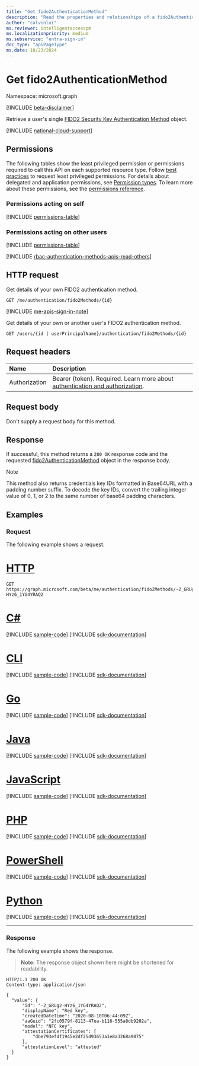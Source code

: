 ```yaml
---
title: "Get fido2AuthenticationMethod"
description: "Read the properties and relationships of a fido2AuthenticationMethod object."
author: "calvinlui"
ms.reviewer: intelligentaccesspm
ms.localizationpriority: medium
ms.subservice: "entra-sign-in"
doc_type: "apiPageType"
ms.date: 10/23/2024
---
```


# Get fido2AuthenticationMethod
Namespace: microsoft.graph

[!INCLUDE [beta-disclaimer](../../includes/beta-disclaimer.md)]

Retrieve a user's single [FIDO2 Security Key Authentication Method](../resources/fido2authenticationmethod.md) object.

[!INCLUDE [national-cloud-support](../../includes/all-clouds.md)]

## Permissions
The following tables show the least privileged permission or permissions required to call this API on each supported resource type. Follow [best practices](/graph/permissions-overview#best-practices-for-using-microsoft-graph-permissions) to request least privileged permissions. For details about delegated and application permissions, see [Permission types](/graph/permissions-overview#permission-types). To learn more about these permissions, see the [permissions reference](/graph/permissions-reference).

### Permissions acting on self

<!-- { "blockType": "ignored"  } // Note: Removing this line will result in the permissions autogeneration tool overwriting the table. -->
[!INCLUDE [permissions-table](../includes/permissions/fido2authenticationmethod-get-permissions.md)]

### Permissions acting on other users

<!-- { "blockType": "ignored"  } // Note: Removing this line will result in the permissions autogeneration tool overwriting the table. -->
[!INCLUDE [permissions-table](../includes/permissions/fido2authenticationmethod-get-2-permissions.md)]

[!INCLUDE [rbac-authentication-methods-apis-read-others](../includes/rbac-for-apis/rbac-authentication-methods-apis-read-others.md)]

## HTTP request

Get details of your own FIDO2 authentication method.
<!-- { "blockType": "ignored" } -->
``` http
GET /me/authentication/fido2Methods/{id}
```

[!INCLUDE [me-apis-sign-in-note](../includes/me-apis-sign-in-note.md)]

Get details of your own or another user's FIDO2 authentication method.
<!-- { "blockType": "ignored" } -->
``` http
GET /users/{id | userPrincipalName}/authentication/fido2Methods/{id}
```

## Request headers
|Name|Description|
|:---|:---|
|Authorization|Bearer {token}. Required. Learn more about [authentication and authorization](/graph/auth/auth-concepts).|

## Request body
Don't supply a request body for this method.

## Response

If successful, this method returns a `200 OK` response code and the requested [fido2AuthenticationMethod](../resources/fido2authenticationmethod.md) object in the response body.

> [!NOTE]
> This method also returns credentials key IDs formatted in Base64URL with a padding number suffix. To decode the key IDs, convert the trailing integer value of 0, 1, or 2 to the same number of base64 padding characters.

## Examples

### Request
The following example shows a request.

# [HTTP](#tab/http)
<!-- {
  "blockType": "request",
  "name": "get_fido2authenticationmethod_1",
  "sampleKeys": ["-2_GRUg2-HYz6_1YG4YRAQ2"]
}
-->
``` http
GET https://graph.microsoft.com/beta/me/authentication/fido2Methods/-2_GRUg2-HYz6_1YG4YRAQ2
```

# [C#](#tab/csharp)
[!INCLUDE [sample-code](../includes/snippets/csharp/get-fido2authenticationmethod-1-csharp-snippets.md)]
[!INCLUDE [sdk-documentation](../includes/snippets/snippets-sdk-documentation-link.md)]

# [CLI](#tab/cli)
[!INCLUDE [sample-code](../includes/snippets/cli/get-fido2authenticationmethod-1-cli-snippets.md)]
[!INCLUDE [sdk-documentation](../includes/snippets/snippets-sdk-documentation-link.md)]

# [Go](#tab/go)
[!INCLUDE [sample-code](../includes/snippets/go/get-fido2authenticationmethod-1-go-snippets.md)]
[!INCLUDE [sdk-documentation](../includes/snippets/snippets-sdk-documentation-link.md)]

# [Java](#tab/java)
[!INCLUDE [sample-code](../includes/snippets/java/get-fido2authenticationmethod-1-java-snippets.md)]
[!INCLUDE [sdk-documentation](../includes/snippets/snippets-sdk-documentation-link.md)]

# [JavaScript](#tab/javascript)
[!INCLUDE [sample-code](../includes/snippets/javascript/get-fido2authenticationmethod-1-javascript-snippets.md)]
[!INCLUDE [sdk-documentation](../includes/snippets/snippets-sdk-documentation-link.md)]

# [PHP](#tab/php)
[!INCLUDE [sample-code](../includes/snippets/php/get-fido2authenticationmethod-1-php-snippets.md)]
[!INCLUDE [sdk-documentation](../includes/snippets/snippets-sdk-documentation-link.md)]

# [PowerShell](#tab/powershell)
[!INCLUDE [sample-code](../includes/snippets/powershell/get-fido2authenticationmethod-1-powershell-snippets.md)]
[!INCLUDE [sdk-documentation](../includes/snippets/snippets-sdk-documentation-link.md)]

# [Python](#tab/python)
[!INCLUDE [sample-code](../includes/snippets/python/get-fido2authenticationmethod-1-python-snippets.md)]
[!INCLUDE [sdk-documentation](../includes/snippets/snippets-sdk-documentation-link.md)]

---

### Response
The following example shows the response.

>**Note:** The response object shown here might be shortened for readability.

<!-- {
  "blockType": "response",
  "truncated": true,
  "@odata.type": "microsoft.graph.fido2AuthenticationMethod"
}
-->
``` http
HTTP/1.1 200 OK
Content-type: application/json

{
  "value": {
      "id": "-2_GRUg2-HYz6_1YG4YRAQ2",
      "displayName": "Red key",
      "createdDateTime": "2020-08-10T06:44:09Z",
      "aaGuid": "2fc0579f-8113-47ea-b116-555a8db9202a",
      "model": "NFC key",
      "attestationCertificates": [
          "dbe793efdf1945e2df25d93653a1e8a3268a9075"
      ],
      "attestationLevel": "attested"
  }
}
```

